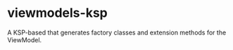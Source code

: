 # viewmodels-ksp
A KSP-based that generates factory classes and extension methods for the ViewModel.
